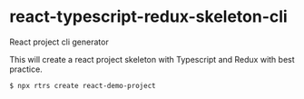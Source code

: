 # react-typescript-redux-skeleton-cli
React project cli generator

This will create a react project skeleton with Typescript and Redux with best practice.
```
$ npx rtrs create react-demo-project
```
